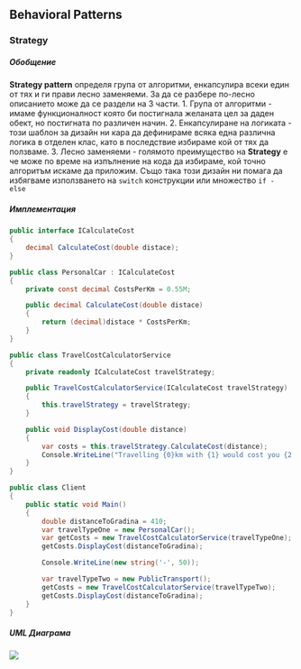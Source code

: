 ## Behavioral Patterns

### **Strategy**

##### Обобщение
**Strategy pattern** определя група от алгоритми, енкапсулира всеки един от тях и ги прави лесно заменяеми.
За да се разбере по-лесно описанието може да се раздели на 3 части.
    1. Група от алгоритми - имаме функционалност която  би постигнала желаната цел за даден обект, но постигната по различен начин.
    2. Енкапсулиране на логиката - този шаблон за дизайн ни кара да дефинираме всяка една различна логика в отделен клас, като в последствие избираме кой от тях да ползваме.
    3. Лесно заменяеми - голямото преимущество на **Strategy** е че може по време на изпълнение на кода да избираме, кой точно алгоритъм искаме да приложим.
Също така този дизайн ни помага да избягваме използването на `switch` конструкции или множество `if - else`

##### Имплементация

```c#
public interface ICalculateCost
{
    decimal CalculateCost(double distace);
}

public class PersonalCar : ICalculateCost
{
    private const decimal CostsPerKm = 0.55M;

    public decimal CalculateCost(double distace)
    {
        return (decimal)distace * CostsPerKm;
    }
}

public class TravelCostCalculatorService
{
    private readonly ICalculateCost travelStrategy;

    public TravelCostCalculatorService(ICalculateCost travelStrategy)
    {
        this.travelStrategy = travelStrategy;
    }

    public void DisplayCost(double distance)
    {
        var costs = this.travelStrategy.CalculateCost(distance);
        Console.WriteLine("Travelling {0}km with {1} would cost you {2:C2}", distance, this.travelStrategy.GetType().Name, costs);
    }
}

public class Client
{
    public static void Main()
    {
        double distanceToGradina = 410;
        var travelTypeOne = new PersonalCar();
        var getCosts = new TravelCostCalculatorService(travelTypeOne);
        getCosts.DisplayCost(distanceToGradina);

        Console.WriteLine(new string('-', 50));

        var travelTypeTwo = new PublicTransport();
        getCosts = new TravelCostCalculatorService(travelTypeTwo);
        getCosts.DisplayCost(distanceToGradina);
    }
}
```

##### UML Диаграма

![](http://patterns.cs.up.ac.za/diagrams/strategy.jpg)